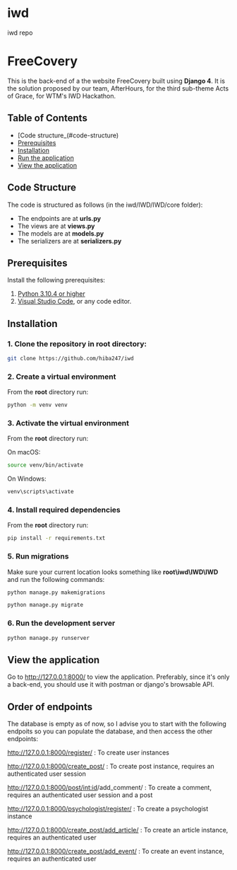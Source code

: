 # iwd
iwd repo
# FreeCovery

This is the back-end of a the website FreeCovery built using **Django 4**. It is the solution proposed by our team, AfterHours, for the third sub-theme Acts of Grace, for WTM's IWD Hackathon.



## Table of Contents 
- [Code structure_(#code-structure)
- [Prerequisites](#prerequisites)
- [Installation](#installation)
- [Run the application](#run-the-application)
- [View the application](#view-the-application)

## Code Structure

The code is structured as follows (in the iwd/IWD/IWD/core folder):

- The endpoints are at **urls.py**
- The views are at **views.py**
- The models are at **models.py**
- The serializers are at **serializers.py**

## Prerequisites

Install the following prerequisites:

1. [Python 3.10.4 or higher](https://www.python.org/downloads/)
2. [Visual Studio Code](https://code.visualstudio.com/download), or any code editor.


## Installation
### 1. Clone the repository in root directory:
```bash
git clone https://github.com/hiba247/iwd
```

### 2. Create a virtual environment

From the **root** directory run:

```bash
python -m venv venv
```

### 3. Activate the virtual environment

From the **root** directory run:

On macOS:

```bash
source venv/bin/activate
```

On Windows:

```bash
venv\scripts\activate
```

### 4. Install required dependencies

From the **root** directory run:

```bash
pip install -r requirements.txt
```

### 5. Run migrations

Make sure your current location looks something like **root\iwd\IWD\IWD** and run the following commands:

```bash
python manage.py makemigrations
```
```bash
python manage.py migrate
```
### 6. Run the development server
```bash
python manage.py runserver
```

## View the application

Go to http://127.0.0.1:8000/ to view the application.
Preferably, since it's only a back-end, you should use it with postman or django's browsable API.

## Order of endpoints

The database is empty as of now, so I advise you to start with the following endpoits so you can populate the database, and then access the other endpoints:

http://127.0.0.1:8000/register/    : To create user instances

http://127.0.0.1:8000/create_post/   : To create post instance, requires an authenticated user session

http://127.0.0.1:8000/post/<int:id>/add_comment/   : To create a comment, requires an authenticated user session and a post

http://127.0.0.1:8000/psychologist/register/   : To create a psychologist instance

http://127.0.0.1:8000/create_post/add_article/    : To create an article instance, requires an authenticated user

http://127.0.0.1:8000/create_post/add_event/    : To create an event instance, requires an authenticated user
